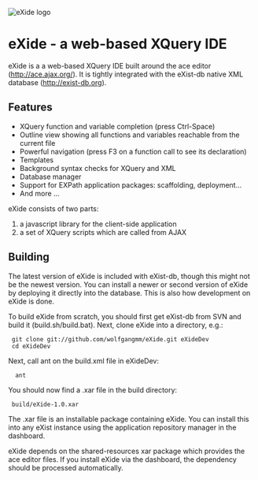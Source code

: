 ![eXide logo](/wolfgangmm/eXide/raw/master/resources/images/logo.png)

eXide - a web-based XQuery IDE
==============================

eXide is a a web-based XQuery IDE built around the ace editor (http://ace.ajax.org/).
It is tightly integrated with the eXist-db native XML database (http://exist-db.org).

Features
--------

* XQuery function and variable completion (press Ctrl-Space)
* Outline view showing all functions and variables reachable from the current file
* Powerful navigation (press F3 on a function call to see its declaration)
* Templates
* Background syntax checks for XQuery and XML
* Database manager
* Support for EXPath application packages: scaffolding, deployment...
* And more ...

eXide consists of two parts:

1. a javascript library for the client-side application
2. a set of XQuery scripts which are called from AJAX

Building
--------

The latest version of eXide is included with eXist-db, though this might not be the newest version.
You can install a newer or second version of eXide by deploying it directly into the database. This is
also how development on eXide is done.

To build eXide from scratch,
you should first get eXist-db from SVN and build it (build.sh/build.bat). Next, clone eXide into a directory, e.g.:

     git clone git://github.com/wolfgangmm/eXide.git eXideDev
     cd eXideDev

Next, call ant on the build.xml file in eXideDev:

      ant

You should now find a .xar file in the build directory:
     
     build/eXide-1.0.xar

The .xar file is an installable package containing eXide. You can install this into any eXist 
instance using the application repository manager in the dashboard.

eXide depends on the shared-resources xar package which provides the ace editor files. If you install eXide
via the dashboard, the dependency should be processed automatically.